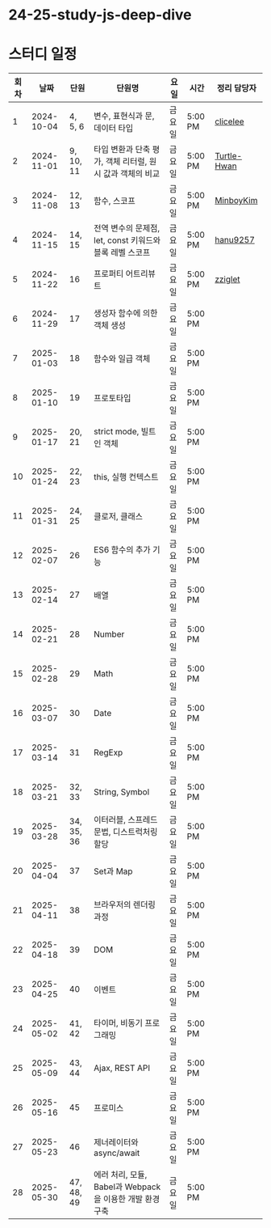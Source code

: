 # 24-25-study-js-deep-dive

# 스터디 일정

| 회차  | 날짜         | 단원         | 단원명                                     | 요일  | 시간      | 정리 담당자                                        |
| --- | ---------- | ---------- | --------------------------------------- | --- | ------- | --------------------------------------------- |
| 1   | 2024-10-04 | 4, 5, 6    | 변수, 표현식과 문, 데이터 타입                      | 금요일 | 5:00 PM | [clicelee](https://github.com/clicelee)       |
| 2   | 2024-11-01 | 9, 10, 11  | 타입 변환과 단축 평가, 객체 리터럴, 원시 값과 객체의 비교      | 금요일 | 5:00 PM | [Turtle-Hwan](https://github.com/Turtle-Hwan) |
| 3   | 2024-11-08 | 12, 13     | 함수, 스코프                                 | 금요일 | 5:00 PM |    [MinboyKim](https://github.com/MinboyKim)   |
| 4   | 2024-11-15 | 14, 15     | 전역 변수의 문제점, let, const 키워드와 블록 레벨 스코프   | 금요일 | 5:00 PM |   [hanu9257](https://github.com/hanu9257)   |
| 5   | 2024-11-22 | 16         | 프로퍼티 어트리뷰트                              | 금요일 | 5:00 PM |    [zziglet](https://github.com/zziglet)    |
| 6   | 2024-11-29 | 17         | 생성자 함수에 의한 객체 생성                        | 금요일 | 5:00 PM |          |
| 7   | 2025-01-03 | 18         | 함수와 일급 객체                               | 금요일 | 5:00 PM |                                               |
| 8   | 2025-01-10 | 19         | 프로토타입                                   | 금요일 | 5:00 PM |                                               |
| 9   | 2025-01-17 | 20, 21     | strict mode, 빌트인 객체                     | 금요일 | 5:00 PM |                                               |
| 10  | 2025-01-24 | 22, 23     | this, 실행 컨텍스트                           | 금요일 | 5:00 PM |                                               |
| 11  | 2025-01-31 | 24, 25     | 클로저, 클래스                                | 금요일 | 5:00 PM |                                               |
| 12  | 2025-02-07 | 26         | ES6 함수의 추가 기능                           | 금요일 | 5:00 PM |                                               |
| 13  | 2025-02-14 | 27         | 배열                                      | 금요일 | 5:00 PM |                                               |
| 14  | 2025-02-21 | 28         | Number                                  | 금요일 | 5:00 PM |                                               |
| 15  | 2025-02-28 | 29         | Math                                    | 금요일 | 5:00 PM |                                               |
| 16  | 2025-03-07 | 30         | Date                                    | 금요일 | 5:00 PM |                                               |
| 17  | 2025-03-14 | 31         | RegExp                                  | 금요일 | 5:00 PM |                                               |
| 18  | 2025-03-21 | 32, 33     | String, Symbol                          | 금요일 | 5:00 PM |                                               |
| 19  | 2025-03-28 | 34, 35, 36 | 이터러블, 스프레드 문법, 디스트럭처링 할당                | 금요일 | 5:00 PM |                                               |
| 20  | 2025-04-04 | 37         | Set과 Map                                | 금요일 | 5:00 PM |                                               |
| 21  | 2025-04-11 | 38         | 브라우저의 렌더링 과정                            | 금요일 | 5:00 PM |                                               |
| 22  | 2025-04-18 | 39         | DOM                                     | 금요일 | 5:00 PM |                                               |
| 23  | 2025-04-25 | 40         | 이벤트                                     | 금요일 | 5:00 PM |                                               |
| 24  | 2025-05-02 | 41, 42     | 타이머, 비동기 프로그래밍                          | 금요일 | 5:00 PM |                                               |
| 25  | 2025-05-09 | 43, 44     | Ajax, REST API                          | 금요일 | 5:00 PM |                                               |
| 26  | 2025-05-16 | 45         | 프로미스                                    | 금요일 | 5:00 PM |                                               |
| 27  | 2025-05-23 | 46         | 제너레이터와 async/await                      | 금요일 | 5:00 PM |                                               |
| 28  | 2025-05-30 | 47, 48, 49 | 에러 처리, 모듈, Babel과 Webpack을 이용한 개발 환경 구축 | 금요일 | 5:00 PM |                                               |
